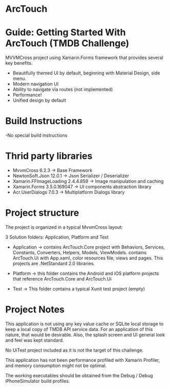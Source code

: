 # ArcTouch

# Guide: Getting Started With ArcTouch (TMDB Challenge)

MVVMCross project using Xamarin.Forms framework that provides several key benefits. 

- Beautifully themed UI by default, beginning with Material Design, side menu.
- Modern navigation UI
- Ability to navigate via routes (not implemented)
- Performance!
- Unified design by default


# Build Instructions

-No special build instructions

# Thrid party libraries

- MvvmCross 6.2.3 -> Base Framework
- NewtonSoft.Json 12.0.1 -> Json Serializer / Deserializer
- Xamarin.FFImageLoading 2.4.4.859 -> Image manipulation and caching
- Xamarin.Forms 3.5.0.169047 -> UI components abstraction library
- Acr.UserDialogs 7.0.3 -> Multiplatform Dialogs library


# Project structure

The project is organized in a typical MvvmCross layout:

3 Solution folders: Application, Platform and Test

- Application -> contains ArcTouch.Core project with Behaviors, Services, Constants, Converters, Helpers, Models, ViewModels.  contains ArcTouch.Ui with App.xaml, color resources file, views and pages.
This projects are .NetStandard 2.0 libraries.

- Platform -> this folder contains the Android and iOS platform projects that reference ArcTouch.Core and ArcTouch.Ui

- Test -> This folder contains a typical Xunit test project (empty) 


# Project Notes

This application is not using any key value cache or SQLite local storage to keep a local copy of TMDB API service data. For an application of this nature, that would be desirable.
Also, the splash screen and UI general look and feel was kept standard.

No UiTest project included as it is not the target of this challenge.

This application has not been performance profiled with Xamarin Profiler, and memory consumption might not be optimal.

The working executables should be obtained from the Debug / Debug iPhoneSimulator build profiles.
